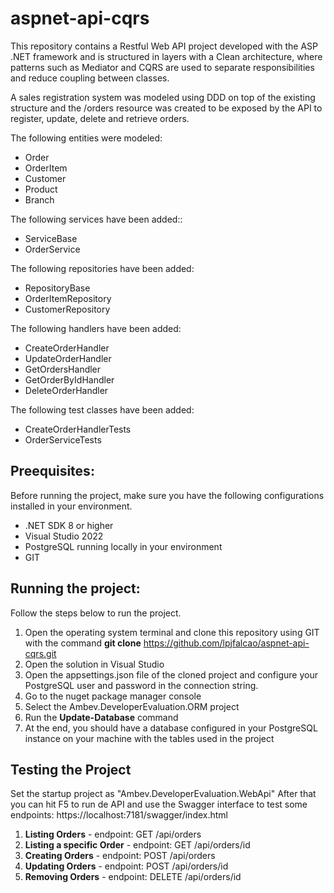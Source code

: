 # aspnet-api-cqrs

This repository contains a Restful Web API project developed with the ASP .NET framework and is structured in layers with a Clean architecture, where patterns such as Mediator and CQRS are used to separate responsibilities and reduce coupling between classes.

A sales registration system was modeled using DDD on top of the existing structure and the /orders resource was created to be exposed by the API to register, update, delete and retrieve orders.

The following entities were modeled:
- Order
- OrderItem
- Customer
- Product
- Branch

The following services have been added::

- ServiceBase
- OrderService

The following repositories have been added:

- RepositoryBase
- OrderItemRepository
- CustomerRepository

The following handlers have been added:

  - CreateOrderHandler
  - UpdateOrderHandler
  - GetOrdersHandler
  - GetOrderByIdHandler
  - DeleteOrderHandler


The following test classes have been added:

- CreateOrderHandlerTests
- OrderServiceTests
  

## Preequisites:

Before running the project, make sure you have the following configurations installed in your environment.

+ .NET SDK 8 or higher
+ Visual Studio 2022
+ PostgreSQL running locally in your environment
+ GIT

## Running the project:

Follow the steps below to run the project.

1. Open the operating system terminal and clone this repository using GIT with the command **git clone** https://github.com/lpjfalcao/aspnet-api-cqrs.git
2. Open the solution in Visual Studio
3. Open the appsettings.json file of the cloned project and configure your PostgreSQL user and password in the connection string.
4. Go to the nuget package manager console
5. Select the Ambev.DeveloperEvaluation.ORM project
6. Run the **Update-Database** command
7. At the end, you should have a database configured in your PostgreSQL instance on your machine with the tables used in the project

## Testing the Project

Set the startup project as "Ambev.DeveloperEvaluation.WebApi"
After that you can hit F5 to run de API and use the Swagger interface to test some endpoints: https://localhost:7181/swagger/index.html

1. **Listing Orders** - endpoint: GET /api/orders
2. **Listing a specific Order** - endpoint: GET /api/orders/id
3. **Creating Orders** - endpoint: POST /api/orders
4. **Updating Orders** - endpoint: POST /api/orders/id
5. **Removing Orders** - endpoint: DELETE /api/orders/id

